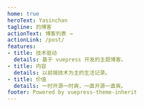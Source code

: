 ```yaml
---
home: true
heroText: Yasinchan 
tagline: 的博客
actionText: 博客列表 →
actionLink: /post/
features:
- title: 技术驱动
  details: 基于 vuepress 开发的主题博客。
- title: 内容
  details: 以前端技术为主的生活记录。
- title: 价值
  details: 一时开源一时爽，一直开源一直爽。
footer: Powered by vuepress-theme-inherit
---
```

